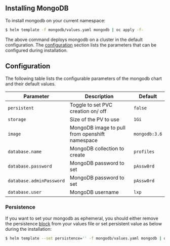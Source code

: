 ## Installing MongoDB

To install mongodb on your current namespace:

```bash
$ helm template -f mongodb/values.yaml mongodb | oc apply -f-
```
The above command deploys mongodb on a cluster in the default configuration. The [configuration](#configuration) section lists the parameters that can be configured during installation.


## Configuration
The following table lists the configurable parameters of the mongodb chart and their default values.

| Parameter                                        | Description                                                                 | Default                                              |
| ------------------------------------------------ | --------------------------------------------------------------------------- | ---------------------------------------------------- |
| `persistent`                                          | Toggle to set PVC creation on/ off                                                     | `false`                                               |
| `storage`                             | Size of the PV to use                                                | `1Gi`                                           |
| `image`                         | MongoDB image to pull from openshift namespace                                                 | `mongodb:3.6`                                             |
| `database.name`                         | MongoDB collection to create                                                 | `profiles`                                             |
| `database.password`                         | MongoDB password to set                                                 | `pAssw0rd`                                             |
| `database.adminPassword`                         | MongoDB password to set                                                 | `pAssw0rd`                                             |
| `database.user`                         | MongoDB username                                                 | `lxp`                                             |

### Persistence
If you want to set your mongodb as ephemeral, you should either remove the persistence [block](https://github.com/rht-labs/helm-charts/blob/master/charts/mongodb/values.yaml#L55) from your values file or set persistent value as below during the installation:

```bash
$ helm template --set persistence='' -f mongodb/values.yaml mongodb | oc apply -f-
```
